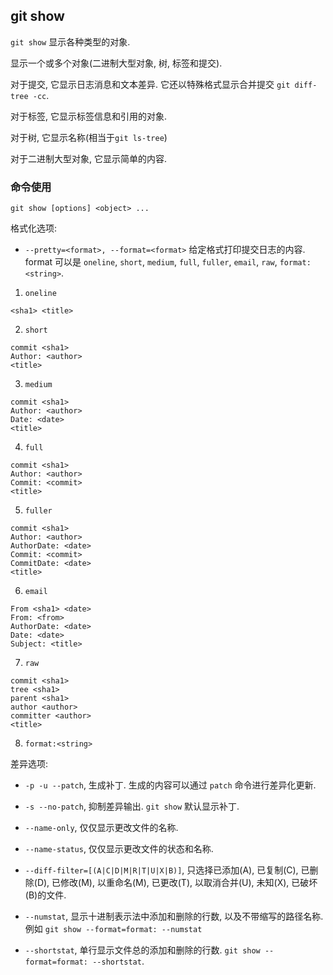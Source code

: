 ## git show

`git show` 显示各种类型的对象.

显示一个或多个对象(二进制大型对象, 树, 标签和提交).

对于提交, 它显示日志消息和文本差异. 它还以特殊格式显示合并提交 `git diff-tree -cc`.

对于标签, 它显示标签信息和引用的对象.

对于树, 它显示名称(相当于`git ls-tree`)

对于二进制大型对象, 它显示简单的内容.


### 命令使用

```
git show [options] <object> ...
```

格式化选项:

- `--pretty=<format>, --format=<format>` 给定格式打印提交日志的内容. format 可以是 `oneline`, `short`, `medium`,
`full`, `fuller`, `email`, `raw`, `format:<string>`. 

1) `oneline`
```
<sha1> <title>
```

2) `short`
```
commit <sha1>
Author: <author>
<title>
```

3) `medium`
```
commit <sha1>
Author: <author>
Date: <date>
<title>
```

4) `full`
```
commit <sha1>
Author: <author>
Commit: <commit>
<title>
```

5) `fuller`
```
commit <sha1>
Author: <author>
AuthorDate: <date>
Commit: <commit>
CommitDate: <date>
<title>
```

6) `email`
```
From <sha1> <date>
From: <from>
AuthorDate: <date>
Date: <date>
Subject: <title>
```

7) `raw`
```
commit <sha1>
tree <sha1>
parent <sha1>
author <author>
committer <author>
<title>
```

8) `format:<string>`

差异选项:

- `-p -u --patch`, 生成补丁. 生成的内容可以通过 `patch` 命令进行差异化更新.

- `-s --no-patch`, 抑制差异输出. `git show` 默认显示补丁.

- `--name-only`, 仅仅显示更改文件的名称.

- `--name-status`,  仅仅显示更改文件的状态和名称.

- `--diff-filter=[(A|C|D|M|R|T|U|X|B)]`, 只选择已添加(A), 已复制(C), 已删除(D), 已修改(M), 以重命名(M), 已更改(T),
以取消合并(U), 未知(X), 已破坏(B)的文件.

- `--numstat`, 显示十进制表示法中添加和删除的行数, 以及不带缩写的路径名称. 例如 `git show --format=format: --numstat`

- `--shortstat`, 单行显示文件总的添加和删除的行数. `git show --format=format: --shortstat`.
